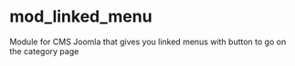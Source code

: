 # mod_linked_menu
Module for CMS Joomla that gives you linked menus with button to go on the category page

